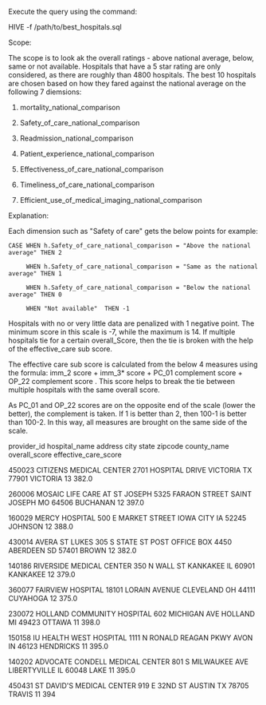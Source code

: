 Execute the query using the command:

HIVE -f /path/to/best_hospitals.sql


Scope:

The scope is to look ak the overall ratings - above national average, below, same or not available.
Hospitals that have a 5 star rating are only considered, as there are roughly than 4800 hospitals. The best 10 hospitals are chosen based on how they fared against the national average on the following 7 diemsions:

1) mortality_national_comparison

2) Safety_of_care_national_comparison

3) Readmission_national_comparison

4) Patient_experience_national_comparison

5) Effectiveness_of_care_national_comparison

6) Timeliness_of_care_national_comparison

7) Efficient_use_of_medical_imaging_national_comparison



Explanation:

Each dimension such as "Safety of care" gets the below points for example:

    CASE WHEN h.Safety_of_care_national_comparison = "Above the national average" THEN 2 
    
         WHEN h.Safety_of_care_national_comparison = "Same as the national average" THEN 1
    
         WHEN h.Safety_of_care_national_comparison = "Below the national average" THEN 0
         
         WHEN "Not available"  THEN -1
         
Hospitals with no or very little data are penalized with 1 negative point. The minimum score in this scale is -7, while the maximum is 14. If multiple hospitals tie for a certain overall_Score, then the tie is broken with the help of the effective_care sub score.

The effective care sub score is calculated from the below 4 measures using the formula:
imm_2 score + imm_3* score + PC_01 complement score + OP_22 complement score . This score helps to break the tie between multiple hospitals with the same overall score. 


As PC_01 and OP_22 scores are on the opposite end of the scale (lower the better), the complement is taken. 
If 1 is better than 2, then 100-1 is better than 100-2. In this way, all measures are brought on the same side of the scale. 

provider_id     hospital_name           address                                 city           state   zipcode county_name     overall_score   effective_care_score

450023  CITIZENS MEDICAL CENTER         2701 HOSPITAL DRIVE                     VICTORIA        TX      77901   VICTORIA        13              382.0

260006  MOSAIC LIFE CARE AT ST JOSEPH   5325 FARAON STREET                      SAINT JOSEPH    MO      64506   BUCHANAN        12              397.0

160029  MERCY HOSPITAL                   500 E MARKET STREET                    IOWA CITY       IA      52245   JOHNSON         12              388.0

430014  AVERA ST LUKES                  305 S STATE ST  POST OFFICE BOX 4450    ABERDEEN        SD      57401   BROWN           12              382.0

140186  RIVERSIDE MEDICAL CENTER        350 N WALL ST                           KANKAKEE        IL      60901   KANKAKEE        12              379.0

360077  FAIRVIEW HOSPITAL               18101 LORAIN AVENUE                     CLEVELAND       OH      44111   CUYAHOGA        12              375.0

230072  HOLLAND COMMUNITY HOSPITAL      602 MICHIGAN AVE                        HOLLAND         MI      49423   OTTAWA          11              398.0

150158  IU HEALTH WEST HOSPITAL         1111 N RONALD REAGAN PKWY               AVON            IN      46123   HENDRICKS       11              395.0

140202  ADVOCATE CONDELL MEDICAL CENTER 801 S MILWAUKEE AVE                     LIBERTYVILLE    IL      60048   LAKE            11              395.0

450431  ST DAVID'S MEDICAL CENTER       919 E 32ND ST                           AUSTIN          TX      78705   TRAVIS          11              394



